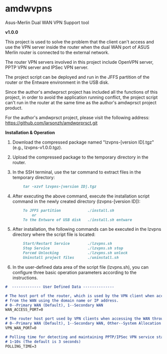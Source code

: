 # amdwvpns
Asus-Merlin Dual WAN VPN Support tool

**v1.0.0**

This project is used to solve the problem that the client can't access and use the VPN server inside the router when the dual WAN port of ASUS Merlin router is connected to the external network.

The router VPN servers involved in this project include OpenVPN server, PPTP VPN server and IPSec VPN server.

The project script can be deployed and run in the JFFS partition of the router or the Entware environment in the USB disk.

Since the author's amdwprsct project has included all the functions of this project, in order to avoid the application running conflict, the project script can't run in the router at the same time as the author's amdwprsct project product.

For the author's amdwprsct project, please visit the following address: https://github.com/larsonzh/amdwprprsct.git


**Installation & Operation**

1. Download the compressed package named "lzvpns-[version ID].tgz" (e.g., lzvpns-v1.0.0.tgz).

2. Upload the compressed package to the temporary directory in the router.

3. In the SSH terminal, use the tar command to extract files in the temporary directory:
```markdown
        tar -xzvf lzvpns-[version ID].tgz
```
4. After executing the above command, execute the installation script command in the newly created directory (lzvpns-[version ID]):
```markdown
        To JFFS partition            ./install.sh
            or
        To the Entware of USB disk   ./install.sh entware
```
5. After installation, the following commands can be executed in the lzvpns directory where the script file is located:
```markdown
        Start/Restart Service        ./lzvpns.sh
        Stop Service                 ./lzvpns.sh stop
        Forced Unlocking             ./lzvpns.sh unlock
        Uninstall project files      ./uninstall.sh
```
6. In the user-defined data area of the script file (lzvpns.sh), you can configure three basic operation parameters according to the instructions.

```markdown
#  ------------- User Defined Data --------------

# The host port of the router, which is used by the VPN client when accessing the router 
# from the WAN using the domain name or IP address. 
# 0--Primary WAN (Default), 1--Secondary WAN
WAN_ACCESS_PORT=0

# The router host port used by VPN clients when accessing the WAN through the router.
# 0--Primary WAN (Default), 1--Secondary WAN, Other--System Allocation
VPN_WAN_PORT=0

# Polling time for detecting and maintaining PPTP/IPSec VPN service status.
# 1~10s (The default is 3 seconds)
POLLING_TIME=3

```
